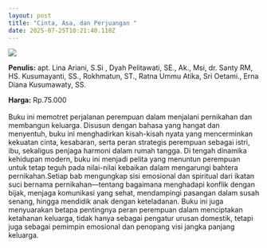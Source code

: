 ```yaml
---
layout: post
title: "Cinta, Asa, dan Perjuangan "
date: 2025-07-25T10:21:40.118Z
---
```

![](/images/uploads/isbn-cinta-asa-perjuangan.jpg)

**P﻿enulis:** apt. Lina Ariani, S.Si , Dyah Pelitawati, SE., Ak., Msi, dr. Santy RM, HS. Kusumayanti, SS., Rokhmatun, ST., Ratna Ummu Atika, Sri Oetami., Erna Diana Kusumawaty, SS.

**Harga:** Rp.75.000\
\
Buku ini memotret perjalanan perempuan dalam menjalani pernikahan dan membangun keluarga. Disusun dengan bahasa yang hangat dan menyentuh, buku ini menghadirkan kisah-kisah nyata yang mencerminkan kekuatan cinta, kesabaran, serta peran strategis perempuan sebagai istri, ibu, sekaligus penjaga harmoni dalam rumah tangga. Di tengah dinamika kehidupan modern, buku ini menjadi pelita yang menuntun perempuan untuk tetap teguh pada nilai-nilai kebaikan dalam mengarungi bahtera pernikahan.Setiap bab mengungkap sisi emosional dan spiritual dari ikatan suci bernama pernikahan—tentang bagaimana menghadapi konflik dengan bijak, menjaga komunikasi yang sehat, mendampingi pasangan dalam susah senang, hingga mendidik anak dengan keteladanan. Buku ini juga menyuarakan betapa pentingnya peran perempuan dalam menciptakan ketahanan keluarga, tidak hanya sebagai pengatur urusan domestik, tetapi juga sebagai pemimpin emosional dan penopang visi jangka panjang keluarga.